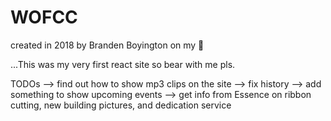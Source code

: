 # WOFCC
created in 2018 by Branden Boyington on my 

...This was my very first react site so bear with me pls.


TODOs
    --> find out how to show mp3 clips on the site
    --> fix history
    --> add something to show upcoming events
    --> get info from Essence on ribbon cutting, new building pictures, and dedication service
